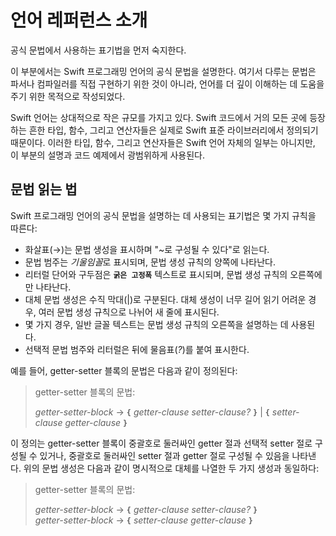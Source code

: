 # 언어 레퍼런스 소개


공식 문법에서 사용하는 표기법을 먼저 숙지한다.

이 부분에서는 Swift 프로그래밍 언어의 공식 문법을 설명한다. 여기서 다루는 문법은 파서나 컴파일러를 직접 구현하기 위한 것이 아니라, 언어를 더 깊이 이해하는 데 도움을 주기 위한 목적으로 작성되었다.

Swift 언어는 상대적으로 작은 규모를 가지고 있다. Swift 코드에서 거의 모든 곳에 등장하는 흔한 타입, 함수, 그리고 연산자들은 실제로 Swift 표준 라이브러리에서 정의되기 때문이다. 이러한 타입, 함수, 그리고 연산자들은 Swift 언어 자체의 일부는 아니지만, 이 부분의 설명과 코드 예제에서 광범위하게 사용된다.


## 문법 읽는 법

Swift 프로그래밍 언어의 공식 문법을 설명하는 데 사용되는 표기법은 몇 가지 규칙을 따른다:

- 화살표(→)는 문법 생성을 표시하며 "~로 구성될 수 있다"로 읽는다.
- 문법 범주는 *기울임꼴*로 표시되며, 문법 생성 규칙의 양쪽에 나타난다.
- 리터럴 단어와 구두점은 **`굵은 고정폭`** 텍스트로 표시되며, 문법 생성 규칙의 오른쪽에만 나타난다.
- 대체 문법 생성은 수직 막대(|)로 구분된다. 대체 생성이 너무 길어 읽기 어려운 경우, 여러 문법 생성 규칙으로 나뉘어 새 줄에 표시된다.
- 몇 가지 경우, 일반 글꼴 텍스트는 문법 생성 규칙의 오른쪽을 설명하는 데 사용된다.
- 선택적 문법 범주와 리터럴은 뒤에 물음표(*?*)를 붙여 표시한다.

예를 들어, getter-setter 블록의 문법은 다음과 같이 정의된다:

> getter-setter 블록의 문법:
>
> *getter-setter-block* → **`{`** *getter-clause* *setter-clause*_?_ **`}`** | **`{`** *setter-clause* *getter-clause* **`}`**

이 정의는 getter-setter 블록이 중괄호로 둘러싸인 getter 절과 선택적 setter 절로 구성될 수 있거나, 중괄호로 둘러싸인 setter 절과 getter 절로 구성될 수 있음을 나타낸다. 위의 문법 생성은 다음과 같이 명시적으로 대체를 나열한 두 가지 생성과 동일하다:

> getter-setter 블록의 문법:
>
> *getter-setter-block* → **`{`** *getter-clause* *setter-clause*_?_ **`}`** \
> *getter-setter-block* → **`{`** *setter-clause* *getter-clause* **`}`**

<!--
This source file is part of the Swift.org open source project

Copyright (c) 2014 - 2022 Apple Inc. and the Swift project authors
Licensed under Apache License v2.0 with Runtime Library Exception

See https://swift.org/LICENSE.txt for license information
See https://swift.org/CONTRIBUTORS.txt for the list of Swift project authors
-->


